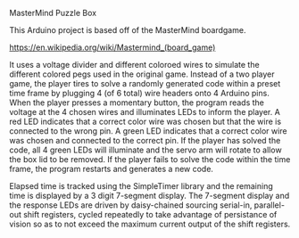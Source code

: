 MasterMind Puzzle Box

This Arduino project is based off of the MasterMind boardgame.

https://en.wikipedia.org/wiki/Mastermind_(board_game)

It uses a voltage divider and different coloroed wires to simulate the different colored pegs used in the original game. Instead of a two
player game, the player tires to solve a randomly generated code within a preset time frame by plugging 4 (of 6 total) wire headers onto 
4 Arduino pins. When the player presses a momentary button, the program reads the voltage at the 4 chosen wires and illuminates LEDs to
inform the player. A red LED indicates that a correct color wire was chosen but that the wire is connected to the wrong pin. A green LED
indicates that a correct color wire was chosen and connected to the correct pin. If the player has solved the code, all 4 green LEDs will
illuminate and the servo arm will rotate to allow the box lid to be removed. If the player fails to solve the code within the time frame,
the program restarts and generates a new code.

Elapsed time is tracked using the SimpleTimer library and the remaining time is displayed by a 3 digit 7-segment display. The 7-segment display and the response LEDs are driven by daisy-chained sourcing serial-in, parallel-out shift registers, cycled repeatedly to take advantage of persistance of vision so as to not exceed the maximum current output of the shift registers.
